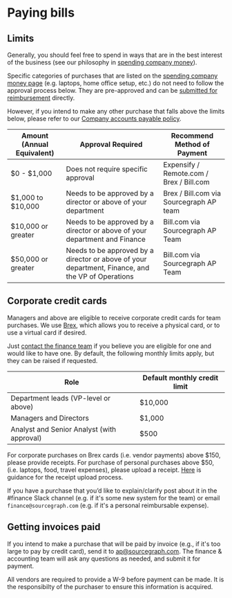 # Paying bills

## Limits

Generally, you should feel free to spend in ways that are in the best interest of the business (see our philosophy in [spending company money](spending-company-money.md)).

Specific categories of purchases that are listed on the [spending company money page](spending-company-money.md) (e.g. laptops, home office setup, etc.) do not need to follow the approval process below. They are pre-approved and can be [submitted for reimbursement](expenses.md) directly.

However, if you intend to make any other purchase that falls above the limits below, please refer to our [Company accounts payable policy](ap.md).

| Amount (Annual Equivalent) | Approval Required                                                                                 | Recommend Method of Payment              |
| -------------------------- | ------------------------------------------------------------------------------------------------- | ---------------------------------------- |
| $0 - $1,000                | Does not require specific approval                                                                | Expensify / Remote.com / Brex / Bill.com |
| $1,000 to $10,000          | Needs to be approved by a director or above of your department                                    | Brex / Bill.com via Sourcegraph AP team  |
| $10,000 or greater         | Needs to be approved by a director or above of your department and Finance                        | Bill.com via Sourcegraph AP Team         |
| $50,000 or greater         | Needs to be approved by a director or above of your department, Finance, and the VP of Operations | Bill.com via Sourcegraph AP Team         |

## Corporate credit cards

Managers and above are eligible to receive corporate credit cards for team purchases. We use [Brex](https://brex.com), which allows you to receive a physical card, or to use a virtual card if desired.

Just [contact the finance team](index.md#contact) if you believe you are eligible for one and would like to have one. By default, the following monthly limits apply, but they can be raised if requested.

| Role                                       | Default monthly credit limit |
| ------------------------------------------ | ---------------------------- |
| Department leads (VP-level or above)       | $10,000                      |
| Managers and Directors                     | $1,000                       |
| Analyst and Senior Analyst (with approval) | $500                         |

For corporate purchases on Brex cards (i.e. vendor payments) above $150, please provide receipts. For purchase of personal purchases above $50, (i.e. laptops, food, travel expenses), please upload a receipt. [Here](https://support.brex.com/how-do-i-attach-receipts-to-brex-transactions/) is guidance for the receipt upload process.

If you have a purchase that you’d like to explain/clarify post about it in the #finance Slack channel (e.g. if it's some new system for the team) or email `finance@sourcegraph.com` (e.g. if it's a personal reimbursable expense).

## Getting invoices paid

If you intend to make a purchase that will be paid by invoice (e.g., if it's too large to pay by credit card), send it to [ap@sourcegraph.com](mailto:ap@sourcegraph.com). The finance & accounting team will ask any questions as needed, and submit it for payment.

All vendors are required to provide a W-9 before payment can be made. It is the responsibilty of the purchaser to ensure this information is acquired.
